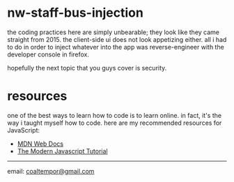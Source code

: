 # nw-staff-bus-injection
the coding practices here are simply unbearable; they look like they came straight from 2015. the client-side ui does not look appetizing either. all i had to do in order to inject whatever into the app was reverse-engineer with the developer console in firefox.

hopefully the next topic that you guys cover is security.

# resources
one of the best ways to learn how to code is to learn online. in fact, it's the way i taught myself how to code. here are my recommended resources for JavaScript:
- [MDN Web Docs](https://developer.mozilla.org/en-US/docs/Web/JavaScript)
- [The Modern Javascript Tutorial](https://javascript.info)
***

email: coaltempor@gmail.com
